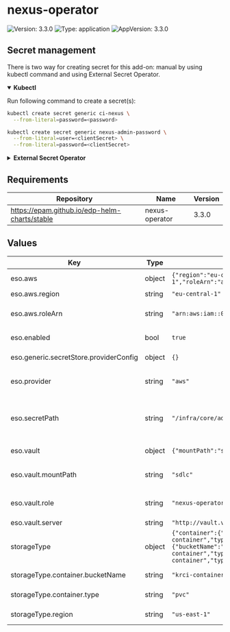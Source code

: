 # nexus-operator

![Version: 3.3.0](https://img.shields.io/badge/Version-3.3.0-informational?style=flat-square) ![Type: application](https://img.shields.io/badge/Type-application-informational?style=flat-square) ![AppVersion: 3.3.0](https://img.shields.io/badge/AppVersion-3.3.0-informational?style=flat-square)

## Secret management

There is two way for creating secret for this add-on: manual by using kubectl command and using External Secret Operator.

<details open>
<summary><b>Kubectl</b></summary>

Run following command to create a secret(s):
```bash
kubectl create secret generic ci-nexus \
  --from-literal=password=<password>
```

```bash
kubectl create secret generic nexus-admin-password \
  --from-literal=user=<clientSecret> \
  --from-literal=password=<clientSecret>
```

</details>

<details>
<summary><b>External Secret Operator</b></summary>

Update [values.yaml](values.yaml) to enable ESO:

```yaml
eso:
  # -- Install components of the ESO.
  enabled: true
```

AWS Parameter Store structure:

```json
{
  "nexus": {
    "user": "<user>",
    "password": "<password>"
  },
  "ci-nexus": {
    "password": "<password>"
  }
}
```

</details>

## Requirements

| Repository | Name | Version |
|------------|------|---------|
| https://epam.github.io/edp-helm-charts/stable | nexus-operator | 3.3.0 |

## Values

| Key | Type | Default | Description |
|-----|------|---------|-------------|
| eso.aws | object | `{"region":"eu-central-1","roleArn":"arn:aws:iam::012345678910:role/AWSIRSA_Shared_ExternalSecretOperatorAccess"}` | AWS configuration (if provider is `aws`). |
| eso.aws.region | string | `"eu-central-1"` | AWS region. |
| eso.aws.roleArn | string | `"arn:aws:iam::012345678910:role/AWSIRSA_Shared_ExternalSecretOperatorAccess"` | AWS role ARN for the ExternalSecretOperator to assume. |
| eso.enabled | bool | `true` | Install components of the ESO. |
| eso.generic.secretStore.providerConfig | object | `{}` | Defines SecretStore provider configuration. |
| eso.provider | string | `"aws"` | Defines provider type. One of `aws`, `generic`, or `vault`. |
| eso.secretPath | string | `"/infra/core/addons/nexus-operator"` | Defines the path to the secret in the provider. If provider is `vault`, this is the path must be prefixed with `secret/`. |
| eso.vault | object | `{"mountPath":"sdlc","role":"nexus-operator","server":"http://vault.vault:8200"}` | Vault configuration (if provider is `vault`). |
| eso.vault.mountPath | string | `"sdlc"` | Mount path for the Kubernetes authentication method. |
| eso.vault.role | string | `"nexus-operator"` | Vault role for the Kubernetes authentication method. |
| eso.vault.server | string | `"http://vault.vault:8200"` | Vault server URL. |
| storageType | object | `{"container":{"bucketName":"krci-container","type":"pvc"},"dotnet":{"bucketName":"krci-container","type":"pvc"},"maven":{"bucketName":"krci-container","type":"pvc"},"npm":{"bucketName":"krci-container","type":"pvc"},"python":{"bucketName":"krci-container","type":"pvc"},"region":"us-east-1","yum":{"bucketName":"krci-container","type":"pvc"}}` | To enable the S3 storage type, must be define role for Nexus service account. |
| storageType.container.bucketName | string | `"krci-container"` | Defines the name of the S3 bucket. |
| storageType.container.type | string | `"pvc"` | Could be one of the following: "pvc", "s3". |
| storageType.region | string | `"us-east-1"` | Mandatory field for S3 storage type. |
